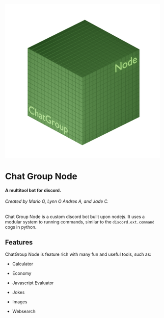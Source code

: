 
![](./html/icons/node50.png)
# Chat Group Node

#### A multitool bot for discord.
###### Created by Mario O, Lynn O Andres A, and Jade C.

Chat Group Node is a custom discord bot built upon nodejs.
It uses a modular system to running commands, similar to the `discord.ext.command` cogs in python.

## Features  

ChatGroup Node is feature rich with many fun and useful tools, such as: 
* Calculator

* Economy

* Javascript Evaluator

* Jokes

* Images

* Websearch